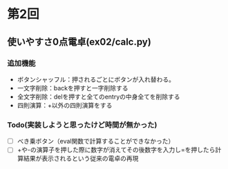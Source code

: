 # 第2回
## 使いやすさ0点電卓(ex02/calc.py)
### 追加機能
- ボタンシャッフル：押されるごとにボタンが入れ替わる。
- 一文字削除：backを押すと一字削除する
- 全文字削除：delを押すと全てのentryの中身全てを削除する
- 四則演算：+以外の四則演算をする

### Todo(実装しようと思ったけど時間が無かった)
- [ ] べき乗ボタン（eval関数で計算することができなかった）
- [ ] +や-の演算子を押した際に数字が消えてその後数字を入力し=を押したら計算結果が表示されるという従来の電卓の再現